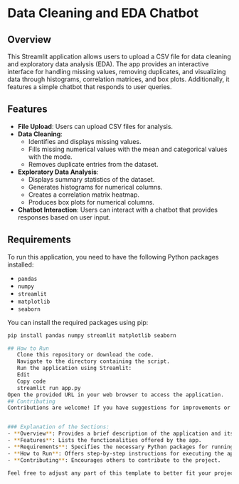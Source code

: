 # Data Cleaning and EDA Chatbot

## Overview
This Streamlit application allows users to upload a CSV file for data cleaning and exploratory data analysis (EDA). The app provides an interactive interface for handling missing values, removing duplicates, and visualizing data through histograms, correlation matrices, and box plots. Additionally, it features a simple chatbot that responds to user queries.

## Features
- **File Upload**: Users can upload CSV files for analysis.
- **Data Cleaning**:
  - Identifies and displays missing values.
  - Fills missing numerical values with the mean and categorical values with the mode.
  - Removes duplicate entries from the dataset.
- **Exploratory Data Analysis**:
  - Displays summary statistics of the dataset.
  - Generates histograms for numerical columns.
  - Creates a correlation matrix heatmap.
  - Produces box plots for numerical columns.
- **Chatbot Interaction**: Users can interact with a chatbot that provides responses based on user input.

## Requirements
To run this application, you need to have the following Python packages installed:
- `pandas`
- `numpy`
- `streamlit`
- `matplotlib`
- `seaborn`

You can install the required packages using pip:
```bash
pip install pandas numpy streamlit matplotlib seaborn

## How to Run
   Clone this repository or download the code.
   Navigate to the directory containing the script.
   Run the application using Streamlit:
   Edit
   Copy code
   streamlit run app.py
Open the provided URL in your web browser to access the application.
## Contributing
Contributions are welcome! If you have suggestions for improvements or additional features, please feel free to submit a pull request.


### Explanation of the Sections:
- **Overview**: Provides a brief description of the application and its purpose.
- **Features**: Lists the functionalities offered by the app.
- **Requirements**: Specifies the necessary Python packages for running the app.
- **How to Run**: Offers step-by-step instructions for executing the application.
- **Contributing**: Encourages others to contribute to the project.

Feel free to adjust any part of this template to better fit your project's specifics! If you need further assistance, just let me know.
